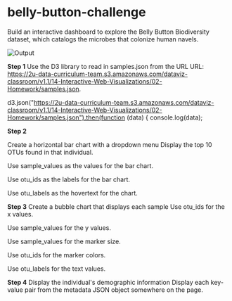 # belly-button-challenge
Build an interactive dashboard to explore the Belly Button Biodiversity dataset, which catalogs the microbes that colonize human navels.

![Output](https://github.com/megharani833/belly-button-challenge/assets/142357859/f1b8741b-ee8b-494b-8e6c-aefb1ef3a014)

**Step 1**
Use the D3 library to read in samples.json from the URL
URL: https://2u-data-curriculum-team.s3.amazonaws.com/dataviz-classroom/v1.1/14-Interactive-Web-Visualizations/02-Homework/samples.json.

d3.json("https://2u-data-curriculum-team.s3.amazonaws.com/dataviz-classroom/v1.1/14-Interactive-Web-Visualizations/02-Homework/samples.json").then(function (data) {
    console.log(data);
    
**Step 2**

Create a horizontal bar chart with a dropdown menu
Display the top 10 OTUs found in that individual.

Use sample_values as the values for the bar chart.

Use otu_ids as the labels for the bar chart.

Use otu_labels as the hovertext for the chart.


**Step 3**
Create a bubble chart that displays each sample
Use otu_ids for the x values.

Use sample_values for the y values.

Use sample_values for the marker size.

Use otu_ids for the marker colors.

Use otu_labels for the text values.

**Step 4**
Display the individual's demographic information
Display each key-value pair from the metadata JSON object somewhere on the page.

